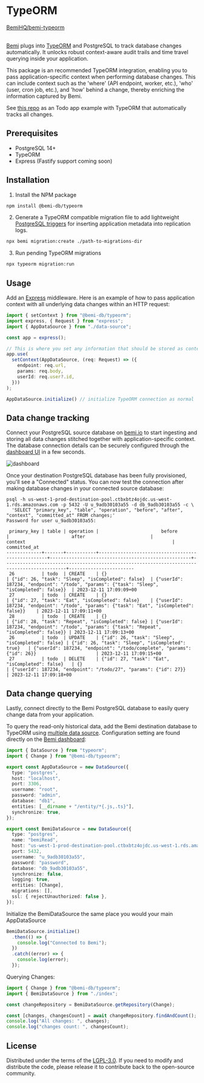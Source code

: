 # TypeORM

<a class="github-button" href="https://github.com/BemiHQ/bemi-typeorm" data-size="large" data-show-count="true" aria-label="Star BemiHQ/bemi-typeorm on GitHub">BemiHQ/bemi-typeorm</a>
<br />
<br />

[Bemi](https://bemi.io/) plugs into [TypeORM](https://github.com/typeorm/typeorm) and PostgreSQL to track database changes automatically. It unlocks robust context-aware audit trails and time travel querying inside your application.

This package is an recommended TypeORM integration, enabling you to pass application-specific context when performing database changes. This can include context such as the 'where' (API endpoint, worker, etc.), 'who' (user, cron job, etc.), and 'how' behind a change, thereby enriching the information captured by Bemi.

See [this repo](https://github.com/BemiHQ/bemi-typeorm-example) as an Todo app example with TypeORM that automatically tracks all changes.

## Prerequisites

- PostgreSQL 14+
- TypeORM
- Express (Fastify support coming soon)

## Installation

1. Install the NPM package

```sh
npm install @bemi-db/typeorm
```

2. Generate a TypeORM compatible migration file to add lightweight [PostgreSQL triggers](https://www.postgresql.org/docs/current/plpgsql-trigger.html) for inserting application metadata into replication logs.

```sh
npx bemi migration:create ./path-to-migrations-dir
```

3. Run pending TypeORM migrations

```sh
npx typeorm migration:run
```

## Usage

Add an [Express](https://expressjs.com/) middleware. Here is an example of how to pass application context with all underlying data changes within an HTTP request:

```ts
import { setContext } from "@bemi-db/typeorm";
import express, { Request } from "express";
import { AppDataSource } from "./data-source";

const app = express();

// This is where you set any information that should be stored as context with all data changes
app.use(
  setContext(AppDataSource, (req: Request) => ({
    endpoint: req.url,
    params: req.body,
    userId: req.user?.id,
  }))
);

AppDataSource.initialize() // initialize TypeORM connection as normal
```

## Data change tracking

Connect your PostgreSQL source database on [bemi.io](https://bemi.io) to start ingesting and storing all data changes stitched together with application-specific context.
The database connection details can be securely configured through the [dashboard UI](https://dashboard.bemi.io/log-in?ref=typeorm) in a few seconds.

![dashboard](/img/dashboard.png)

Once your destination PostgreSQL database has been fully provisioned, you'll see a "Connected" status. You can now test the connection after making database changes in your connected source database:

```
psql -h us-west-1-prod-destination-pool.ctbxbtz4ojdc.us-west-1.rds.amazonaws.com -p 5432 -U u_9adb30103a55 -d db_9adb30103a55 -c \
  'SELECT "primary_key", "table", "operation", "before", "after", "context", "committed_at" FROM changes;'
Password for user u_9adb30103a55:

 primary_key | table | operation |                       before                      |                       after                        |                                context                                                      |      committed_at
-------------+-------+-----------+---------------------------------------------------+----------------------------------------------------+---------------------------------------------------------------------------------------------+------------------------
 26          | todo  | CREATE    | {}                                                | {"id": 26, "task": "Sleep", "isCompleted": false}  | {"userId": 187234, "endpoint": "/todo", "params": {"task": "Sleep", "isCompleted": false}}  | 2023-12-11 17:09:09+00
 27          | todo  | CREATE    | {}                                                | {"id": 27, "task": "Eat", "isCompleted": false}    | {"userId": 187234, "endpoint": "/todo", "params": {"task": "Eat", "isCompleted": false}}    | 2023-12-11 17:09:11+00
 28          | todo  | CREATE    | {}                                                | {"id": 28, "task": "Repeat", "isCompleted": false} | {"userId": 187234, "endpoint": "/todo", "params": {"task": "Repeat", "isCompleted": false}} | 2023-12-11 17:09:13+00
 26          | todo  | UPDATE    | {"id": 26, "task": "Sleep", "isCompleted": false} | {"id": 26, "task": "Sleep", "isCompleted": true}   | {"userId": 187234, "endpoint": "/todo/complete", "params": {"id": 26}}                      | 2023-12-11 17:09:15+00
 27          | todo  | DELETE    | {"id": 27, "task": "Eat", "isCompleted": false}   | {}                                                 | {"userId": 187234, "endpoint": "/todo/27", "params": {"id": 27}}                            | 2023-12-11 17:09:18+00
```

## Data change querying

Lastly, connect directly to the Bemi PostgreSQL database to easily query change data from your application.

To query the read-only historical data, add the Bemi destination database to TypeORM using [multiple data source](https://typeorm.io/multiple-data-sources#using-multiple-data-sources). Configuration setting are found directly on the [Bemi dashboard](https://dashboard.bemi.io/log-in/):

```ts
import { DataSource } from "typeorm";
import { Change } from "@bemi-db/typeorm";

export const AppDataSource = new DataSource({
  type: "postgres",
  host: "localhost",
  port: 3306,
  username: "root",
  password: "admin",
  database: "db1",
  entities: [__dirname + "/entity/*{.js,.ts}"],
  synchronize: true,
});

export const BemiDataSource = new DataSource({
  type: "postgres",
  name: "bemiRead",
  host: "us-west-1-prod-destination-pool.ctbxbtz4ojdc.us-west-1.rds.amazonaws.com",
  port: 5432,
  username: "u_9adb30103a55",
  password: "password",
  database: "db_9adb30103a55",
  synchronize: false,
  logging: true,
  entities: [Change],
  migrations: [],
  ssl: { rejectUnauthorized: false },
});
```

Initialize the BemiDataSource the same place you would your main AppDataSource

```ts
BemiDataSource.initialize()
  .then(() => {
    console.log("Connected to Bemi");
  })
  .catch((error) => {
    console.log(error);
  });
```

Querying Changes:

```ts
import { Change } from "@bemi-db/typeorm";
import { BemiDataSource } from "./index";

const changeRepository = BemiDataSource.getRepository(Change);

const [changes, changesCount] = await changeRepository.findAndCount();
console.log("All changes: ", changes);
console.log("changes count: ", changesCount);
```

## License

Distributed under the terms of the [LGPL-3.0](https://github.com/BemiHQ/bemi-typeorm/blob/main/LICENSE).
If you need to modify and distribute the code, please release it to contribute back to the open-source community.
